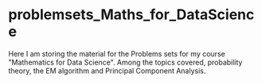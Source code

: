 # problemsets_Maths_for_DataScience
Here I am storing the material for the Problems sets for my course "Mathematics for Data Science". Among the topics covered, probability theory, the EM algorithm and Principal Component Analysis. 

